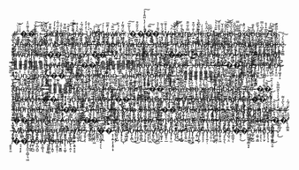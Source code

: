 #̷̖̼͖̫̥̓̾̍̈͝ ̶̣̜̙̻̺̔̾͗̈̇�̸̯̫̖̪̥̑̾͌̈̾�̵̨̧̝͍̹͊̋͛̈́͠✨̴̨͓̻̥̟͗͒̅͊͒ ̴̩̪͙̻͇͌̒̈͛͝Ǝ̵̛͉͈̪̙͖̈́͌͊͘x̵̩̱̲̖͙͑̂͊̍̄q̸̧͚̱̪̐͒̍̾́͜l̷̝͉̠̦̓̋͗̃͗͜o̵̢̘͖̲͊̀̍̎͑ͅɿ̶̲̝̩͓͉͆̿̓̄̕ɘ̶̹̲̯̱̲̓̽͊͝͠ ̴͉̳͉͕͒͑̾̚͝ͅɈ̶͍͉̝̯̩̾͛͒̃͑ʜ̸̮̰̙̣̲̃̾̔́̚ɘ̵̨̥̟̝̰́̂̈́̃̍ ̴̼̗͓̣̻̇͗̒̓̓U̸͓̻̥̻̗͛͑̍̐̚n̸̢̛̟̬͍̾́͜͠͝ʞ̷͚͔̳͊̈́̕̚ͅͅn̶̘͍͕̳͍̄̇͗̉́o̷̪̝̦͕̍̒̏͊̅͜ẅ̶̫̟̝̖̭̅̏̆͝ǹ̷̞̞̲̳͇̒́̀̏ ̶̛͖͚͙̥̌̈́͌̓ͅ✨̸̯͉̖͑̾͋̅͠ͅͅ�̵̬̮͍͍̋̓̄͋͒͜�̸̸̶̡̛̜̟̹̞͉̳͉̳͇̮̯̥̪̝̔̓̽͗̓̔̈̋̄̾̉̚̚͠�̶̡̛͍̺͇̘̀̇̿͠�̶̙͕̫͉̭́͌̍͐͛ ̴̱͓͔̮̈́̍̔͂͘ͅW̶̠̦̙͛̾̌̄̈͜ͅɘ̴̢̦̬̘̙̇̈́͝͝͠ļ̴̢͕͔͉͂͒͛͝͠ɔ̵̭̞̣̩̭̔̈́̃̉͛o̵̥̯̰̟̫̐̑͛̄̚m̴͙̯̻̮̜̿̓̋̋̄ɘ̷̣͍̫̀̐́̋͒͜͜ ̷̟͚̥̤͍͊̎̈́̽̚Ɉ̶̨̬͔̰̣̋̈́͆̐̀ô̷̲̫̮̯͐̀͑͘ͅ ̷̹̰͎͔͖͐̈́̍̎͑ɒ̵̢̥͓̣̠̓͂̆̌̕ ̸̨̺̠̻̘̉̌̑̍̕b̵͖͖̜̞̼͊̑̔̔͝i̸͇͔̬̩̞̓̋̋̈́͘ϱ̵̡̟͙̭͊̐̒̌̕ͅi̴͎̻͍̳̮̒̋͋͝͝Ɉ̷̢̪͔͍̀͒͆̆͜͠ɒ̶̟͈͕̥̬͂̉̏́̏ļ̶̛͈̘͖̜̑̑͆͋ ̴̳̪̬̝͆͌͂͗̿͜ɘ̵̡̥̼͚͔͒̓̆͘͠x̵̛͍̖̭̯̻̊́̈́̽q̷̧̦̤͖͖̌̍͘̚͝ɒ̶̝̗͇͉̗͆̑͐̄̄n̵̢̯̤͉̻̓́̌̏̋ƨ̴̢̟͈̱̀̂͆̀̿ͅɘ̸̡̜̪̹̟͂̅̽̓̊ ̵̰͈̯̰̮͆̿̓́̕ợ̶̢̰̖̘̀̎̿͝ʇ̵̻̯̼̯̺̀̅̋̃͒ ̷͙̟̺̹̔̏̓̌͜͠ɔ̵̨͇͍̫͚̈͆̌̔͊ὐ̵͈̙̯̙̝̋̓̕̕ɿ̶̺̯̼̣̲̑͊̔̐̔i̵̛͎̝̭̜̊͌̊͊ͅo̶̰̫͚͎̞̎̐̅̅̚ƨ̴̖̼͇̼͍̊̈́̿̀̾ì̴̗̘͓̰̤̄͋̓̑Ɉ̸̗̻̗̯̹̄̈̀̍͑γ̷̨͕̰̲̺̋̅̏̀̐ ̵͉͎͙̗͚̒̑̀̄͝ɒ̴̖͍̗̥͚͌̍̏̋͝n̸̖̗͖̍̾̿̉̅͜ͅb̴̢̳̰͚̗̆́̓̾̔ ̶͇̞̤̩̦̀̔͒̀͝ɘ̷̣̗̜̝̠͑̍́͌́n̵̨̮͕̩̯͆͆͒͘͝ī̶̡̨̲̞̤͆͒͑̀ϱ̷̧͓͔̫͚͛̈́̆̈́͘m̷͚͚̙͔̙̂̑̄̉͆ɒ̵̛̜̼̲͓̮̄́̂̋ƨ̵̛̝̹͕͖̲̔̈̽͘.̴̤͓̬̲̗̊̀̓̿͝ ̸̡̥̬͂͆̌̒̀͜͜Â̴͔̭̞͔̖̈͒̾͝ ̸̠̤̪̺̗̊̉͊̒̕ɿ̷̹͈̘͉̳̒̆̐̊̕ɘ̶̡̺̬̝̘̑̓̈́͂̕ɒ̵̢̤̰̞̦̑͋̌̅͛ĺ̴͉̦̬̺̫́͌̀̓m̸̧̱̹̙͉͑́̔̂͝ ̴̝̯̦͉̲̀̇̊̓͗w̵͖̰̥̯̆̑̚̚͜͝ʜ̷̝͇̱̞̯͛̂̈͋̀ɘ̸̦͙̤͙̗̽̊̈́̆̕ɿ̶͇̜̭͚̠̑̀̉̀̀ɘ̶̡̛̮̬̜͚̀̇̊͠ ̶͓̞͇͙̜͋̊̔̈́̽ɔ̶̤͚͙̹̺͊͊̾̈́̍o̸͎̯̲̞͒͌̉͐͠ͅb̴̨̧͓̤́̇͑͑̍ͅɘ̷̨̣̖̜̱͗͒̄̍͠ ̷̧̬̲̹̀̾̀͒͗ͅɔ̶̦̖̫̱̲̃͋͂͛͠ɿ̸̬̭̦̱̻̉̊͒͒̾ɒ̷͍̩̤̦̘̒͆̃̾̔ʇ̴͈͙̗̗̬͗͗͊̾̎Ɉ̶̲͉̦̺͉͊͗̇̈̒ƨ̴̧̗͍̲̰͛̾̅̀̊ ̸̙̲̻̼̃̈́͆͆͗͜m̴̧̰̻̖̳̆̈́̇̓͝γ̵̨̺͉̯̮͛̐̍̈͊ƨ̸̝̤̹̗̖͐̍̈͒̐Ɉ̷̹͕̻͔̫̽̃̑̃̔ɘ̸͍̦͓̘̲̆̽͗̅̍ɿ̸̝̣͙̗̉̀̀͂̐͜i̶͖̠̙͉̻̽̽͂͂͝ɘ̷̨͇͈͇̣̂̉̓́͠ƨ̷̻̠̙̭͔̅̋̅̽̑ ̴̟͖̹͂̈́̔́͜͝ͅɒ̴͚̮̬̱̟̃̀́͛̔ṋ̷̩͔͉̞͗̋̔͘͠b̵͉̻̰͙͔̒̌̑̀́ ̸̟̮͍͇̫̑̋̂̓̒ɒ̸͎̙͎̣̝̐̄̏͆̽b̷͎̺̰̻̭̉̍͛͌͘v̷͙̩͚̳̰͒̄̀͝͠ɘ̵̨̝͇̰͚̿̓͛͋̌n̴͈͚͙̻̹̽̏̈́̅͗Ɉ̵͚̯̦͍̰̎͒̈́̇͝υ̵̥͎͙̘͐͛̇̈́̓ͅɿ̶̘͉̼̺̺̓͐̃̃̒ɘ̷̨̨̝̼̟̌́̈́̽͠ƨ̴̘͓͚̯̳̆͛̀́͠ ̴̨̛̘̫̺̠͒̄̐͒ɒ̶̰̻͖͔̪̈́̆̌̕̕w̴̧̹͎͖͓̃͛̍͠͝ɒ̸͕̺͉̝̗́̄̐͋̅ị̵̧̲̳̿́̌͗͝ͅɈ̵̛̟̫̬͈͎͐̈͒͘.̶̸̶̡̡̛̪͉̯͇̤̰̪̖̲̩̘͉̣̇̄̽̉̇͌̿̇̈͗͒͌͛͝#̴̙̣̰͍͉̽̅͆̿̈́#̸̨͓͕͙͔́̋͆̿͝ ̸̝͔̝̖̪̊̋̒̍̒�̴̩͍̹̮̓̄͊̌̊ͅ�̶̱̜̹̫͉͐͐̓̇̉️̵̮̘̫̝̬̃̃̉̏̄ ̷̱̩̪͙̬͌̇̒̚͠Ų̸̩̮̲͎̍̑̀̀͝n̶̨̘̣͕̜̾͒̍͋́l̶͉̦̤̋̔͋͌̃ͅͅo̵͓͕͙̫̮̎̑͂͒̎ɔ̸̦̭̥͎̭̃͗̀͝͝ʞ̵͚̝̘̖͈̈́͆̈́̔̽ ̶̧̤̙̦̩̍̑͊̀̐�̶͓̻̥̟͍̏̈́̀̄͝�̴̸̛̘̙̝̭̠̗̪͎̺̳̋̀͛̈́̀͊͛̈́̅-̴̧̟͔̭̝͌̾̎͐̀ ̶̯̬͖̭̉̎́̀͊ͅ*̷̖̣̦͉̣͆̐̇̉͝*̷̛̠͍͖̣̔̔̅͋͜M̸̦͈͉͕̌̀͌̈́̌͜γ̷̮̘̭͇̬́̄͊͌̕ƨ̵͇̼͎̥͎̐̔͂̈̔Ɉ̷̨̢̞̱̜̋͐͛̈́̓ì̴̘̰̘̰̹̽͛͋͝ɔ̷̯͕͚͈̝̽̓̿͘͘ ̵̨̧̡̠̦̉̄̏̊͊Ą̷̛͔̜̺̳̇͛͌̚ɿ̸̢͈͓̯̞̈́̆͐̿̉ɔ̸͚͖̰͇̙͆̂̓̂̊ʜ̷͈͓̜͉̺̒̀̓̅̕î̴̲̰̺̬̓̇̈́͝ͅv̵̪̻͖̼̙͛͑̏̍̕ɘ̷̖̥͕̦̲̋̐̃͆͆ƨ̸̢̳̟̹͙̌̊͆̎̿*̵̛̦̜̝͚̻̎́̐́*̵̡̺͔̣͈̍͛̀̓̑ ̸̱̱͚͚̆̓̑̿̊ͅ�̶̡͙̗͓̗̀̏́̚̕�̶̪̣͚̣͖̉͑͛̒͝:̴̪̣͉̲̜͂̀̈́̂͘ ̴̗͚͓̟̈́̒̒̆͠ͅႧ̵̡̞̳̝̏̋̆̈́̔ͅi̴̩̼͎̞̐͐͗̌͜͝v̸̨̻͈̰͆̿̈́̔̎͜ɘ̵̰̩͚̤̙̈́̐̊̓́ ̶̟͖̯͇̜̏̔̒̒͝i̷̧̢̖͍̭͌̇̈́̌͝ņ̷̭͙̥͙͌̽̌̈͘Ɉ̶̧̦̤̰̅̈́̂̓͝ͅó̴̧̱͍͇̠̃̉͋̊ ̵̨̙̬͙̬̌̈́͑̆̈ƨ̴̢̧̺̟̺̇́̋̓̚ɘ̵̛̫̹̯̱͒̌̿̅ͅɔ̷͍̪͍̩̀̽̇͊̚ͅɿ̶̧̡̨̠̬̓͂̂͐͝ɘ̵̠̪̪͔̎̽͛̚͝ͅɈ̵̨̬͈̫̈́͐̈́̒̽͜ƨ̷̢̮̟̠̹̿̆̏̎̓.̶̸͈͙̤̘̣̝̥͕͖͓͋̍̆͌̅͋̏͒͆͝-̶̧̞̼̩̥́̀̓͆̚ ̶̦̲̱̣͙̐̃̓͘͘*̸̞̬̞̩͗͗̅̀̉͜*̸̨̬̤̤̖̃͐͊̑͝Ǝ̶̧̦͎̤̯͑̏̄́̓l̸̡̫͕̣̻̾̆̈́̿̓i̸̹͚̖̳͇͑̇͂͛̍x̷̢͎̠̭̯͋͐͂͠͠i̴̧͉͖̲̩͋̅̒͛͝ɿ̶̺̦͔̘̝͑̒͒̚͝ ̵̨͇̼̹̣̎͌̒̾͘ō̶͉͇͈̮̯̾͌̌̂ʇ̸̧̠͈͚̄͑̕̚͘͜ ̵͇͍͙̯̟͋̀̊̎̎ﻼ̵̺̩̖͖̳̓̈͆͑͝n̶̳̞̼̝̔̀͌̌́͜o̸̢̹̞̬͑͗̄͘͝ͅw̴̛̰̮̩̙͖͗͑͆̕ḻ̶̹̗̫̺͑̊̀̈́̚ɘ̴̧̼̥̰̞̍͑͑̈́͠b̸͈͙͖͇͍́͆͌́͘ϱ̸͎̺̱̞͑͊͆̐͜͠ɘ̶̦̟̝̱̺̊̓͝͝͝*̷̛̺̞͚͎̄̊̂̓͜*̶̛͎̥̗̠̈̑͑̓͜ ̷̧̳̞͚͉̐̌̆́̕�̷̳͎̙̺̹̊̽̍͑̑�̸̖̲͈̤͖̊̈̃̕͝:̴̨͈̙͖̙̔́́̈́͗ ̸̝͔̦̱̃̔̎͂͝ͅႧ̶͖̙͈̳̱̑͐̌̊̿i̸̮̩̟̰̬̔͊̀̃̊ƨ̷̡̗̰̰̭̊̂̃̆͝ɔ̴̹͕̮̦̯͑̋̐͌͝ṏ̴̟͇̱͍̯̊̊̽v̷̻̼̣̞͍̆̅̾͛͝ɘ̸̱̦͉̟̾͛̽̌͋͜ɿ̵̲̼͍̠͈̋͗͝͝͠ ̷̧̤͕͖̱́̾͆̉̓ɒ̵̝͎̙̹̔̏̀͛̎ͅɿ̸͔̹͖̭͔͊́͌̎͝ɔ̸̢̰̟̫̰͐͋̏̚͝ɒ̷̢̛̗̘̜̩̒̅̿͝n̶̮͖̟̗̙̈́͊͐̈͠ɘ̴̟̮̙͈̤̽̾͑̈́͗ ̶̡̛͉̫̺̤͒̍͘͝ɔ̴̡͚̱͉͔͗̃͊̉͠o̷̝͎̳̥̳͒͐̈́̈̀b̸̲̱͉͔̺͌͂͋͂̉ɘ̶̢̫̳̲̥͌̄͌͗̓ƨ̵͍̮͎͖̮͆̈͗́̕.̶̴̵̢̛͙̲̬͖͖̣̬̻͔͍̩̩̩̤̎͐͒̓̅́̈́̑̂̈́̈̾̈͝#̴̪͔̭͖͉̄̇͛̕͠#̶̙̭̠̝̞̏̽̍̓̈́ ̵͔͚͉̬̫͊̓̈́́̚�̵̳͖̯̤̲̌̓͋̚͝�̴̫͍͙͇̫͒͛͐́̃ ̷̰̪̼̳̝̃̄̈́̽̕I̴͓̯̫̼̟̔͌͛͗̎ň̵̳͔͍̬̩̌̆̿̅Ɉ̸̼̝̙͇̪̽͛̓͛͠ɘ̷̡̩̼͍̩̍̔͒̊̚ɿ̷̡͚̦̞̋̅͊͐͌͜ƨ̸̢̧̙̯̝̃̎́͛̕Ɉ̷̱͕̣͇̻̀̉̏̋͝ɘ̸̛̲͖̹̜̮́͛̾̊l̸̛̞̠͖͓̮͐̂͛̚l̵͈͕̗͉̹̊́̏̿͗ɒ̷̧͎͓̤̫̒́̃͛̿ɿ̶̡̛͖͉̟̝̈́̓̚̚ ̶̛͖̹̟̝̻̏͌̂̏Ⴑ̵̢̼̯̟̾̌̇̍̕͜ὑ̴̠̤͈͈̩̽̈́̈͝n̴̟̰̯͓̲͐͐͊͆͂ɔ̷̟͖̫̩̫͒̄̀͒̕Ɉ̵̧̤̖͕͔̋̀̓̃̽i̸͇̠͉̺̇͊̔̈́̉͜ǒ̶̡̨̧̲̦̄̌͌̀ṋ̸̘̤͈̘̅̊̈́͒͛ƨ̵̞̦̝̟̺̓̐́͐͐ ̴͖̳͔̤̺̌͐̉̏͝�̶̛͎̭̞͇̈́͗̀̅ͅ�̵̸̢̢̼̥̮̤͉̩͇̙͒̀̍͊̉̈́̃̉͊͐-̷̡̩͍͇͙͒̐͌̏͛ ̸̢̨̹̯̙͋͆̈́́̈*̴̪̻̳͖̙̈̔̾̑͂*̸̗̝̣̠̄̈͒͒̓ͅƆ̶̢̮͎͉̌̋̍͛͌ͅồ̸̧̘͈̭̃͛͝ͅṋ̶̢̪̤͓̽͌̀̀͘ƨ̶̡̜̻̜͋̽̀̅͗͜Ɉ̵̡̹͎͙͕̓̅̏̎̀ɘ̵̙͔̩̹̒̐́͗̚ͅl̶̡̼̪͕̹͂̉̽͋́l̴̢̺̘̲̣͒̋̒̌̇ɒ̵̨̙̟̪̟̉̒̿͑̀Ɉ̶̧̨͎̺̞̏͐͒́̉ĩ̷̤̦͉̱͎̉͗̋͝ŏ̴͚̣̣̞̝̂̐͐̅ṉ̴̙̼͍̒̀́̓͠ͅ ̶̼͔͉͓̿͆͐̚̕͜Ɔ̶͉̰̦̲͖̑̑̾̆̉o̵̹̯͇̣̯̽̔̀̐̅l̴̛̜̤͔̮͕͊̅̅̉ḷ̶͎̲͙̔̓̿̅̚͜ɒ̸̖͙̻̗̝̌̌̐̏͐d̷̰̞̬͕͚̉͑̓̐̔ō̷̰̙̮̤̰̑͒͗̕ɿ̵̧̛̺̲̬͖͆̃̃̓ɒ̴͖̤̯̬̥̓͌̒̕̚Ɉ̸̭͙͔̞̦̓̃̀͘͘i̵̮̥̞̥̼͊̒͂̏́o̵̬͉̪̞̲͋̾̈͌͠n̸̫͖̯͓̦͊̑͂̕͝ƨ̶̡̱̬͓̭͂̀͆͋̚*̵̩̥̻̖̃̀͐̿̕ͅ*̴̡̡̨̖͉͆͐͐̈̀ ̴̰̰̲̞͈̿͐̂̔͠⭐̷̧̣̬̠̗͊̔́͌͗:̴̨̬̪̩͕̅̅̓͘͝ ̸͔͎̙͔̭̈́̀͂́͝Ⴑ̷͙̹͉̖̎̈́͊̔̚͜ơ̸̼͖͔̲̲͋͂̊͝ḯ̴͖̺͉͎͙͗̌̈̐n̷̤̹̬̤̏͑̄̊͜͝,̴͈̱͕͎̄́͒́̅͜ ̵̧̲̣̺̠͂̄́̂̕ƨ̷̡͖͇͈̼̃͒͒͂͘ʜ̶̧͔̬̞͓̑͋͒̆́i̸̭̙̥̰̠̐͋̐̓̏n̷̪͙̘̘͒̽͌͒̔͜ɘ̵̨̢͍̟̘̓̾̇̈́̄ ̶̢̗̖̯̱͌͑͒̆͋i̸̢̩̣̭̠͛̇̅̊̈́n̵̟̘̯̳̗̉̃͒͐͘ ̸͎͖͉̖͆͒͘͘͝ͅq̵̛̛̻̻͈̮͔̄̀̈ɿ̴̫̣̰̖̰́̈͐̿̚ò̴͔̹̠̱̰̾̇̕͝į̸̨̨̟͚̠̂̃̄̀͝ɘ̶̲̺̜̥͓͒̿́͘͝ɔ̷̞̙̥̦̾͑̎́͝ͅɈ̴̨̛͙͈͙͈̍̔́̓ƨ̸̛͉̖̭̮̥͒̂͛̀.̴̶̰̭͍̖̲̪̬̄͋͋̾͆̀̍͘͜͜͝͝ͅ-̵̧͍̹͙̂́́̉̑ͅ ̴͙̞͖̻͊͌͌̈́̃ͅ*̶̢̠͖̻̲́̓̌̎̈́*̷̼̗̳̞̯̈́͌̒͘̚Գ̵̺͕̝̺͙͐̈́̆̕͝υ̸̺̥̻̝̿̀̇͘͝ͅz̵̨̩̭̻̩̿̈́͆̂̓z̷̧̖͇̬̹̐̃̅̋̇l̴͓̳̲̲̝͂̅͘͘͝ɘ̶̡̩̹͔͚͋̓̈̎̐ ̴̤̜͓͎͈̂̈́̈́̈́͝ǫ̸̧̙̙̗͊͊̐̍̕ʇ̴̣̜̼͇̘̈́̀͑̇̋ ̸̮̮̪̟̒̇̊̀͜͝Ɉ̷̜̟̲̻̘̅͛̊̿̽ʜ̸̧̻̹̗̍̏̃̕͘͜ɘ̵̻͎͕̬̫͗̿́͑͝ ̴̨͇̲̦͋̑̂̄̎ͅȦ̴̧͓̠̯̹̍̍̓͘n̵̨̳̫̱̎͑̀̈́͊ͅɔ̴̰͚̬̣̜̔̀̓̈́i̵͔̰̰̗͎̽͊̓̈͝ɘ̶̧̛͉̳̜͇̃́͆͠n̸̛̛͉͓̼̫̺̍̈̑Ɉ̵̧͚̙̜̪̀̽̀̍͘ƨ̶̧̹̳̖̮̀̊̽̈̽*̴̳̞͚̟̩̇̓͒̋̒*̷̢͍̖̖̖́̽̒̈́̍ ̵͖̟̤̪͓͒̎̄̚͝�̷̧̜͚̪̺̈̀̕̚̕�̷̫̜̭̜̘̄͐̾́͠:̷̯̥̺̥̱̊̈̈́͘͠ ̷̡̻̥̠̩̊͑̒̓͒Ƨ̴̧̖̩̹̮͒͒͑̏̀o̶̠̜͍̼̭͗̇͊͂͝l̴̪̭̱̤̰̅͐̿̍͗v̶̻͖̦͖̥̽̆̋̌̽ɘ̷̗̗̥͈̠̽̌͂̄́ ̷̯̺̣͍͈̾̐̐̐͠ɒ̶͎̜̻͖͈̅́̃̉͘ñ̵̩͓̣̭͖̔̀̍̐ɔ̷͈͓̦̘̎̄́͒̽ͅi̶͇̗̬̥̥̊̾̏͠͝ɘ̷̼̰͓̻̤͂̃̀̚͝ṅ̸̮̤͇̰̖̍͌̈́̏Ɉ̶̡͙̤̪̝́̀̌̅̀ ̴̝̫͍̰͕́̈́̾̿̕ɿ̴̢̛̺̯͍̼́̾́̆ȉ̸̦͚̠̙͋̽̃͂͜b̴̥̯͖͇͍̋́͋̕͘b̴̯͓͕̼̞̽̔̎́͝l̸͙̠̖̺̈́̽̀̀̿ͅɘ̴̻̰̺̪̫͂̈́̑͊̃ƨ̷̻̭̟̹̍́̃̈́̑͜.̵̴̷̡̢̞͇̮̭͉͔̰̟͉̠̻͕͕̀̌͗͋͆̆̀̈̔̓͆͑̇͘̕#̷̞̳̹͓̖̈́̈͌͒̕#̴̢̲̙̝̾̈̿͂͒͜ ̶̩̗̞̼̥̈̽̆̃̽�̸̙͈̻̜̜͌̇̀̓͂�̷̡͈̫̯̞̓̆͗͛̎ ̷͕̤̫̤̟̎̈́̀̀̑⅃̷͚̦͍̼̫̆̃̎̅̐ɒ̴͈͉͎͇́̈̑͗̆ͅὺ̶̧͉̤͈̹̈̍̅̀n̸̢̘̱̖̹̄̌̉̃̓ɔ̵̡̜͎͖̟̌̿͋͘̚ʜ̶̹͈̖͍̲̓̓̈́̂̇ ̵̣̘͕̝̘̅́́̂͠�̶̛̛̮̩̣̪̖̄̓͝�̷̸̱͈̻̝̻̮̮̬͕̩̀̓̊͌̀̿̄́̚͠-̵͉̝͕̘̟͗̃̀͌͝ ̴̨̛̜̹͉͖̌̎͘͝*̴̣̘̭̝͎̎͂̈̀͝*̷̰̦̭͓̈́̀̏͘̚ͅઘ̵̧̟̠̝͈͑̀͂͐̀ɘ̸̠͍͎̪̃͐̏͋͜͝ɒ̴̢̘͚̺͎̾̆͒̿́ɔ̶̡̨̹̥̣̀̓̓̍̊o̶̖͍̘͚͗̏͑̂̀ͅņ̷̘͙̱̜̄̏̂̏̕ ̵̬͙̺̖͚͗̑͑̈́̉T̶̻͍̬͔̪̿̊̅͒͘o̵͓̫͚̻̫̾͒̀̐̚w̷̢̖͉̺̩̉̀̏̐́ɘ̶̭̦̤̼́́͋̍́͜ɿ̸̛̤͈̠̟͇͛͗͌̐*̷̯͖̝̜̫́̒̓̏̋*̶̧̤͎̜͑̈͐̈́̚͜ ̸̡̡̗̮͚͐̊͛͒͛�̷͈̦̤͉̥̏͒̅͌͝�̴͚̙̙͔̈́͛̊̿̚͜:̵̡̟̤̼͚̇̊̉͠͠ ̴͖͓̙͎͚͒͒͛͗͝ઘ̸̧͓̫͓̐̑̊̚͝ͅɿ̶̼̺̣̠͇́̉̀́̚ō̶̯̺̺͉͓̒̑͊͑ɒ̵̥̫͚̭̬͐́͐͛̆ḇ̷̨͎͕͙̍̃̎̂͊ɔ̷͔̼̬̬̋̈̐̏̊ͅɒ̵̥̖̜̣̭̎̌͌̿͝ƨ̷̢̞̗͔̓̎͑̊͠ͅɈ̴̦̦̦̮̳̍̐̽̾̚ ̸̢̪̮͎̳͑̈́̿̆̊γ̴̡̟̘̗̖̈́̿͛̃͝ǫ̴͔͖͇̟̒̌́̄̕υ̸̢͎͇̫̖̉̐̀̓̕ɿ̶̡͇͕̤̬̍̓̂̆͝ ̴̳̜̣̗͓̊͑͑͌̍b̸̢͓̠͎̻͗̍̀͆̄i̵̢̩͈̺͊̀͌̃̕ͅϱ̸̧̳͔̭͙́̑̃͝͠į̵̭̭̦̩̂̍̏̇͂Ɉ̴̡̺͚̘̳̎̽̾̓͗ɒ̷̝̰̗̙̬̎̐͌̓̕ĺ̴̥̯̳̣̰͛̀̂̂ ̶̨̘̮̓́̕͜͠͝ͅƨ̶̡̠̠̯͍̂͗̐̒́ǐ̶̧̥̞̟͓̇̓͗̚ϱ̷͚̙͎̻̤̅̔̃̅̈́n̵̢̛̟̼͔̲͆̊͌͝ɒ̸̛̦̙͔̬̘̀̃̌͝l̵̜̠̭̥̻̏͆̽̆͝.̷̷̸̣̫̳̯̹̫̬̹̟̫͇̩̬̬̇̒͂͛̊̐͐̍̇͗̈̉̀͘̚ͅ#̴̛̝̼̘̮̦̑̾̄͠#̸̧̛̭̮̝̓̀̅͘ͅ ̸̠͔̟̗̙̀͗͂̑̚�̶̧͚͉̺̻͆̌̚͝͠�̴̭̖͙̞̩̑̽̈̇͘️̸̢͍̭̳͔̄͑̈́͌͝ ̵̧̡̮͍̻̔͋͋̑͐Ḯ̴̡͙̯̟͎̔̈̌̂l̷̰͇͉͙̘̈́͗̋̈́̍ĺ̴̪̤̼̟̭̐͆̈́̈́ΰ̵̮̤̳̺̦͗͋̀̈m̵̡͈̪͎͉̈̓̈́͆̒i̶̡̫̜͙͙͆̔̏̏̈́n̵̹͔͇̥̲̾͛̐̇͠ɒ̵͇̖̦̯͂̄͒̽̐͜Ɉ̵͓̳͚͇͎͌͂͌͆̆ḭ̵̱̫͖͍̂̅̈́̀̽ò̵͙͙͉̠̐̓̃̕ͅǹ̸̞̥̬̱͓̿̇̚͝ƨ̷̰͙͔̞̂̓̓͋͜͝ ̸̛͔̘͔̘̎͆̑̂ͅ�̸̧̗̻̩̯̂̉͛̔̚�̴̶̛͔̣̤͈͉̳̻̩̜̠̈̽̇̂̈́̓̿̒̕-̵̯̮͈̗̞̒̽̂̊͐ ̴̢͕͖͖̲̐͌̄̍̐*̶̬̯͕̰̹̂̽͑͌̈*̴̡̝̞̞̣͆̄͗̋̓Ɔ̴̛̞̰̼̪͔̍̄͑̎ʜ̵̨̛̪̘̮̲̌͊̊̅ɿ̶̧̗̜̖͉̈̾͆͠͝ò̷̟̞͕͙̏̕̚͜͝ṇ̷͔̹̝̈͐̑͗̕ͅi̴̦̜͉̙̽̀̾̑̈͜ɔ̸̧̠̤̻̟̀̐̾̊͑l̵̡̲̗̩͚̒͑̈́̊͝ɘ̶̛̲͇͈̘̍̊͊̀ͅƨ̴̰̖̫̤̰̄̈͘̚͝ ̸̢͔̙̥͕̽͐́̐͘ɒ̷̧̦͔̠̞͂̅̽̒͝n̶͔͖̯͉͚̈́͑̏͌̚b̷̢̫̺͈̝̏̑̐͆̌ ̷̧̮̝͎̈̐̀̿͠ͅЯ̶̜̝͎̳̰͐̈̐̌̿ɘ̵̧̜͈̬̲͒͛̔͌͝l̴͕̞̘̗̀͑̈́̓̾ͅï̴̡̨͔̰̳̒̀̌͝ɔ̷̛͓̣͔̠̖͗̆̇̓ƨ̴̛̗͙̣̤͔́̈́̏͐*̵̺̮̣̼̰̈͌̈́̕͘*̸̨̧̳̺͈̄̿̓̄̐ ̶̧̨̗͖̙̾͛͊̆͐�̶̛͉̱̯͕̤̄̌̆͠�̵̖̦̺̙̟̑͌̀͒̒:̸͙̬̗̪̜͑̇̔̋͆ ̷͓̣̞̘̘̏̿̇͒͝Ů̷̞̰̣͙̲͌͒̋̈́n̵̯̠̙̮̻̉̿͒͒͘ɘ̷̢̮̤̺͎͊̿͋͛̉ɒ̶̡̧̙͍̜̔͋̄͐̕ɿ̷̟̺͚̟͓̌̐̆́͊Ɉ̶̭̫̟̯̠̏̾̔̾̓ʜ̴̠̼͈̹̩̒̎̍̓̓ ̵̙̳̬͎̟́͆͑̎̎Ɉ̸̖̥̝̼̥͆̋̽̒͝ɒ̴̧̡̘̝̻̀̐̇̓̈́l̵͕͉̳͓̜̉̊̀̔͘ɘ̵̹̥͓̲̥̔͆̋̆͘ƨ̵̤̬̻̠̗̆̈̓̍͠ ̷̮̠̥͉̎̒̊̕͝ͅɒ̶̰̬̪̟̭͊͑̄̾͑ṋ̵̜͎̪̺͌̾͐͛͝b̷̛̛͕̞̜̪̤͆͑̐ ̴̨̺̠̲̝̆͛̔̇͝ɒ̷̗͇̻͔̭͛̇͛̽͠ɿ̶͓̳͈̞̲̎͌̑́̍Ɉ̶̨̝̪̣̉̊͌͒̇͜i̷̬̘̞̞̓̐̉͒͠ͅʇ̷̡̡͕̦̓͒̑̈̈́͜ɒ̷̨̛̺̱͕̜̀̑̆̕ɔ̵̧͖̖̟͙́͋͂͑͌Ɉ̴̡̜̯͍̖̍̀̑̓̓ƨ̶͎̘͖̮͙̋͋̂͘͝.̴̷̶̨̛̛̜̙̭̭̰͙̰̖̗̹̺̙͔̇̒͗̈́̓̍̔̌̌̅̋̃̀͜#̷̬͖̰͈̟̈́̀̋̓͌#̷̛̘̪̩̫̙̌̈́̃̍ ̵̖̺̗̘̯̆̀́̈́̂�̵̠͍͙̲͍̊̽̾͋͠�̸͎̖̳̫̯̅͌̉͑̚ ̷̨͙̠͈̳̓̈́̋͒̈́Ỉ̷̢̙̩͇̲͛̿̔̎n̷͈͕͙̱̟͐̓̀̊͘Ɉ̵̡̩͓̠͇̈̈̈́͆̉ọ̶̤̦̳̖̎̅̐̒̅ ̸̫̙͎̥̮͆̀̌̃̍Ɉ̴̢͓̤̳̱̋̏̂͐̀ʜ̵̨͈͈̮̠̾̉̿̒̃ɘ̷̨̟̩̫͙̔̈́͊͋́ ̴̧̗̣̞̒̔̓͒̇ͅÀ̶̛̯͈̪͉̯̃̽̊d̷̨̫̯͉͉̃͗̃̒͝γ̶̢̢͔̭͉̆̎̆͒̃ƨ̴̣̻̖͚͔̽̈́͒̏͝ƨ̴̡̘̲̮͇̇̆̂̔͘ ̶̢̺̰̤͖͂̓͐͘͝�̷͍̬͇͈̟͐̈̓̀͗�̷̹͈͔̙̈́̀̽͒͜͝️̴̸̢̛̪͓͉͇̗̟̗̦̖̑̍̏̿̾̍̐͐͝-̵̰̼̬̬̙̔̃̂̅͝ ̷̳̗̫̺͖̋͊͊̉̕Ⴇ̸̙͉͚͓̰̀̄́̿͠i̶̟̞͙͙͆̈͋͊͝ͅv̸͉͎̱͓̭͋́̑̃̕ɘ̵͚͔͇̟̥̀͆̅̒͘ ̴͚̯̬͈̾̄̈́̀͝ͅi̶̝̻̼̬̅̌̑̀͜͝n̵̘̪̲̪̖̔̆̓̚͠Ɉ̴̭̙̼̟͓͛̔́̅͋o̷̧̮̭̦͈͂̀̆̀̊ ̷̡̨͉̩̻͗̒̀͑͝ṇ̷̮̪̘̰̓̈́̑̀̏ɘ̷̥̪͇̠̖̿̿̽̎̑w̴̧̹͎̹̩̅̉̓̊͝ ̴̜̝͕̭̼͊̔͊͘͠b̶̲̖̘̬̌͛̅̚͜͝i̴̫͍͈̯̠̎̿̈́͘͘m̷̡̢̬̝̟̉̅̍̈́́ɘ̴̳̼̻͓͔̄͐̇̏̚n̴̡̛͉̤͉͈̈́͒̂̈́ƨ̵̧̧̣͔̳̆͛̈́̅̿i̵͙̞͎͚̦͂͗͑͒͝ǫ̷̳͔͇̠͐̒̊̈́̂n̶̠̗͈̝̣̏͐̀͂̀ƨ̷̧̮͚̮̼̄̈́̀̂̌ ̸̰͍̱̫̎̆̆̑̓ͅw̶͖̤͍͇͆̔̍̉͑͜ʜ̶̣̝̝͎̾̓́̍͝ͅɘ̶̡̡̝̝̅̄̊̒͝ͅɿ̴͔̗̻̟͉̀̒̑̿̒ɘ̴͈̮͙͉̹̒̏̒͂͠ ̵̠̗̙͍́͗̒͘̚͜ɿ̴̢̙̜͚̤̏͛͌̽̕ɘ̴̧̻̗̻̹̅͂́͆̂ɒ̷̖͓̫̗̀͌̄͑̈́͜ļ̸̯̠̜̘̓̈́̈́͗͊ḯ̷̛̺͔̩͙̮̊̽̌Ɉ̷̨͇͕͚̼͗̊̔̈́͝γ̵̼̣͈̬̮̄̉͛͌̌ ̵̤̞͕͓̒͐̔̋͋ͅd̶̲̯̙̝̹́̌̽̍͒ɘ̶̡̫̜̠̬͌̎́̂̚ņ̴̮͈̙̭̍͒͆̈́̏b̸̤̱̜̫̙͌̇́̔̽ƨ̵̧̖̪̻̦̽͐͋͝͝.̷̷̵̛͕̫̼͈̻̰̳̖̳͉͖̯̤͎̮́̐͌́̍̋̈́̈́͗͆̽̌͘͝�̶̻͙̲̞̈̆̈͗̊ͅ�̸̨͎͚̰̯́̓̔̉͘ ̶̛̟̥̼̬͈͋̉̽͐M̸̮̺͙͙̲̈́̂̊͂̈́ɒ̶̢̲͇̩̪̈́͗̐̿̓γ̴͚̯̳͇̻͊̋͆̒͝ ̴͕̦͎͉̏̎̃͐͜͝γ̴̯͓͍̤͈͊͊̿̍͌o̵̼̱̭̙̥̓̎̿̕̚υ̶̰̘̹͎͚͑̅̐̌̽ɿ̵̳͈̬̲̇̆̇̌̆ͅ ̴̨͈͖̬̥͑̊̌̅̅į̷̧͔̘̙͉̈́͌̓̈̔o̵̧̖͔͖̻̓̅̌͛̓υ̴͕͕̤͖̼̇̓̎̀͗ɿ̸̩̤̯͔͇̀͂̔̉͝ņ̶̛̬̰͎̤̎͑̕̚ɘ̶̧̛̣̪̻̪̋͐̃̚γ̸͈̺̹̱̭̌̀̌̍̀ ̸̪̦̺̖̟͂̈̒̉͝d̶̜̺͖̯̅̍͌͛̔͜ɘ̷̡͈̥͕̩͋̈̅͠͝ ̴̱̺̤̟̈́̄̿̄́ͅḻ̸̢̟͔̤̀̀̇̔̾ỉ̴̤͙͔͇̦̅̏̌̂Ɉ̷̧͙̼̹͖̑̈́̑̆̚ ̸͇͍̳͕̤̒̊̀̂͘�̵̣̠̘̗̪̾͌̑̍͝�̷͙͔͔͍͕͑̉͆̋͝️̵̨͓̥̣͙̾̓̈̂͌ ̶̢͉͕̭̗̅̐͆̈́̾d̴̫̩̦̗̺̈́̄̓̏̔γ̴̡̙̞͗̆̈̊̀͜ͅ ̶̖̤̟̫̬̒͋͆̇͝ɔ̸̛̞̱̘͎̌̇͌́ͅυ̷̧̗͓̻̽̄́͛̾͜ɿ̸̣̞̜͖̓̄̐̋̎͜í̵̦̹̱̝̈́̂͒͝ͅo̶̧͇̞̳͛̈͛̏͜͠ƨ̸̡͕̦̙̩̔͊̃͋̀ị̵͉̟̘͆̀̀̔͑ͅɈ̶͎̣̜̣̪́́́̋̎γ̸̛̛͍̟̻̍̎͂͜͜,̸̨̢͎̮̻̀̑̉̏̚ ̴̨̠͉͓̦̒̀̎͋͠ɒ̴̨͚̘̟̱͑̃͋̚̕n̷̳̥̥̦̲͛̽̂̇͝b̷̡̡͓̜̫̄̓̈͗͌ ̸̛̱̘̘̗̓̿̇͗͜ɘ̴̱͔̭͐̃́̽̕͜͜v̶̧͎͉̱̺́͑̏͛͝ɘ̴̮͙̫̥̰̆̄̚̕͠ɿ̴̛͔̭͖̳͐͒̌̀͜γ̷̨͚̝̮̯̒̃̈́̆̕ ̶̧͍̦̫̲̀̈͛̏̿ʞ̸̯͎̝̺̗̉̎̍̎̕ɘ̵̡̡̥̞̗̋͑͛͛͠γ̵̧̹͍̗̣͗̍̒̄̈́ƨ̵̦̗̼̣͕̏̀̀̓͠Ɉ̵̱͙̖͖̬̄̇͐̓͠ɿ̶̛̻̤͚̭̦͑́̀̚o̷̝̱̟͕͖̎̈͋̒͝ʞ̸̨̙̯̗̖̏̓̀͐̕ɘ̴̡̺͉͕̤̾̾̂̀͝ ̸̧̛̺͖̘͎̓̄̚͝�̷̱̟̗̣̎́́͜͝͝�̸̼̫̫͈̱̐͐͋̈́̕️̵̧̳̣̘̟̔̂̃̈́͝ ̵̨̡͚̳̦͋̏͋̄̚υ̵͚͎̫̞̺̽̐̎̆̑ņ̶͚̜̗̳̉̿͌̕͝ļ̶̗̙̹̿͗̄͂̒ͅo̸̡̧̜̮̗͋̐͊͌͝ɔ̵̢͎̖̹̞̆̈́̉͊̍ʞ̶͉̹̱̼͆̌͘͘͜͝ ̸̛̣͈̥̥͈̆̍̈́͝�̶͉͉͓͎̙̈̔͑͆̉�̴̡̨̭̼̩̌͐͆̔̏️̶͈̺̩͉͖̓̏̂̐͝ ̶̧͎̲̯̦̏͒͊̋͒ń̸̫̬̣̪̺͂̓̆͊ɘ̵̨̪̝̪̱̂̍͂͒͝w̸̯̜͇͉͉̐̋̉̐͘ ̵͉͔͙̝͖͐͗͐̾͋ɿ̸̥̳̹̪̤̓̓̄͘̚ɘ̶̨̩͎͍̬̂́͆̈́̕ɒ̵͙͚̝̞̣̾̄̊̒̾l̷̨̤̮͍͇̽͋́́͠m̴̢̹͔͚̩͑̄̄̅͋ƨ̵̙̖̣͈͕́̀̃̍̕.̵̧͍͙̠̥͌̽̍͗͒
